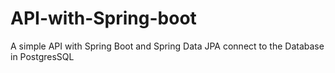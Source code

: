 # API-with-Spring-boot
A simple API with Spring Boot and Spring Data JPA connect to the Database in PostgresSQL

